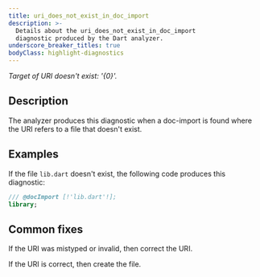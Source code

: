 ```yaml
---
title: uri_does_not_exist_in_doc_import
description: >-
  Details about the uri_does_not_exist_in_doc_import
  diagnostic produced by the Dart analyzer.
underscore_breaker_titles: true
bodyClass: highlight-diagnostics
---
```


_Target of URI doesn't exist: '{0}'._

## Description

The analyzer produces this diagnostic when a doc-import is found where
the URI refers to a file that doesn't exist.

## Examples

If the file `lib.dart` doesn't exist, the following code produces this
diagnostic:

```dart
/// @docImport [!'lib.dart'!];
library;
```

## Common fixes

If the URI was mistyped or invalid, then correct the URI.

If the URI is correct, then create the file.
